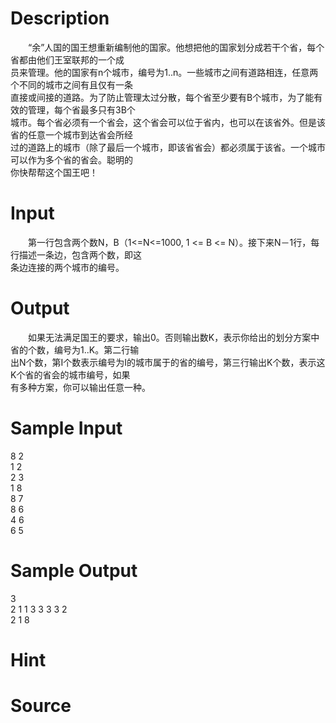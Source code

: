 
# Description

<div class="content"><p>　　“余”人国的国王想重新编制他的国家。他想把他的国家划分成若干个省，每个省都由他们王室联邦的一个成<br/>
员来管理。他的国家有n个城市，编号为1..n。一些城市之间有道路相连，任意两个不同的城市之间有且仅有一条<br/>
直接或间接的道路。为了防止管理太过分散，每个省至少要有B个城市，为了能有效的管理，每个省最多只有3B个<br/>
城市。每个省必须有一个省会，这个省会可以位于省内，也可以在该省外。但是该省的任意一个城市到达省会所经<br/>
过的道路上的城市（除了最后一个城市，即该省省会）都必须属于该省。一个城市可以作为多个省的省会。聪明的<br/>
你快帮帮这个国王吧！</p></div>

# Input

<div class="content"><p>　　第一行包含两个数N，B（1&lt;=N&lt;=1000, 1 &lt;= B &lt;= N）。接下来N－1行，每行描述一条边，包含两个数，即这<br/>
条边连接的两个城市的编号。</p></div>

# Output

<div class="content"><p>　　如果无法满足国王的要求，输出0。否则输出数K，表示你给出的划分方案中省的个数，编号为1..K。第二行输<br/>
出N个数，第I个数表示编号为I的城市属于的省的编号，第三行输出K个数，表示这K个省的省会的城市编号，如果<br/>
有多种方案，你可以输出任意一种。</p></div>

# Sample Input

<div class="content"><span class="sampledata">8 2 <br/>
1 2 <br/>
2 3 <br/>
1 8 <br/>
8 7 <br/>
8 6 <br/>
4 6 <br/>
6 5 </span></div>

# Sample Output

<div class="content"><span class="sampledata">3 <br/>
2 1 1 3 3 3 3 2 <br/>
2 1 8 </span></div>

# Hint

<div class="content"><p></p></div>

# Source

<div class="content"><p><a href="problemset.php?search="></a></p></div>


